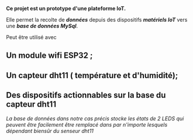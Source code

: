 **Ce projet est un prototype d'une plateforme IoT.**

Elle permet la recolte de ***données*** depuis des dispositifs ***matériels IoT*** vers une ***base de données MySql***.

Peut être utilisé avec 
## Un module wifi ESP32 ; 
## Un capteur dht11 ( température et d'humidité);
## Des dispositifs actionnables sur la base du capteur dht11

*La base de données dans notre cas précis stocke les états de 2 LEDS qui peuvent être facilement être remplacé dans par n'importe lesquels dépendant biensûr du senseur dht11*

 
